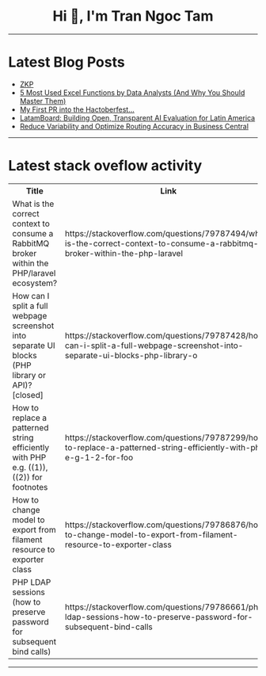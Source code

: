 <h1 align="center">Hi 👋, I'm Tran Ngoc Tam</h1>

---

# Latest Blog Posts 
<!-- BLOG-POST-LIST:START -->
- [ZKP](https://dev.to/nairsreya/zkp-2o8j)
- [5 Most Used Excel Functions by Data Analysts &lpar;And Why You Should Master Them&rpar;](https://dev.to/imliami0dev/5-most-used-excel-functions-by-data-analysts-and-why-you-should-master-them-3ahp)
- [My First PR into the Hactoberfest...](https://dev.to/hsachdeva9/my-first-pr-into-the-hactoberfest-3da3)
- [LatamBoard: Building Open, Transparent AI Evaluation for Latin America](https://dev.to/mauro_ibaez_f9e7f91f932a/latamboard-building-open-transparent-ai-evaluation-for-latin-america-2kp7)
- [Reduce Variability and Optimize Routing Accuracy in Business Central](https://dev.to/insight_works/reduce-variability-and-optimize-routing-accuracy-in-business-central-4kdb)
<!-- BLOG-POST-LIST:END -->

---

# Latest stack oveflow activity
<table>
  <tr><th>Title</th><th>Link</th></tr>
  <!-- STACKOVERFLOW:START --><tr><td>What is the correct context to consume a RabbitMQ broker within the PHP/laravel ecosystem?</td><td>https://stackoverflow.com/questions/79787494/what-is-the-correct-context-to-consume-a-rabbitmq-broker-within-the-php-laravel</td></tr><tr><td>How can I split a full webpage screenshot into separate UI blocks &lpar;PHP library or API&rpar;? [closed]</td><td>https://stackoverflow.com/questions/79787428/how-can-i-split-a-full-webpage-screenshot-into-separate-ui-blocks-php-library-o</td></tr><tr><td>How to replace a patterned string efficiently with PHP e.g. &lpar;&lpar;1&rpar;&rpar;, &lpar;&lpar;2&rpar;&rpar; for footnotes</td><td>https://stackoverflow.com/questions/79787299/how-to-replace-a-patterned-string-efficiently-with-php-e-g-1-2-for-foo</td></tr><tr><td>How to change model to export from filament resource to exporter class</td><td>https://stackoverflow.com/questions/79786876/how-to-change-model-to-export-from-filament-resource-to-exporter-class</td></tr><tr><td>PHP LDAP sessions &lpar;how to preserve password for subsequent bind calls&rpar;</td><td>https://stackoverflow.com/questions/79786661/php-ldap-sessions-how-to-preserve-password-for-subsequent-bind-calls</td></tr><!-- STACKOVERFLOW:END -->
</table>

---


